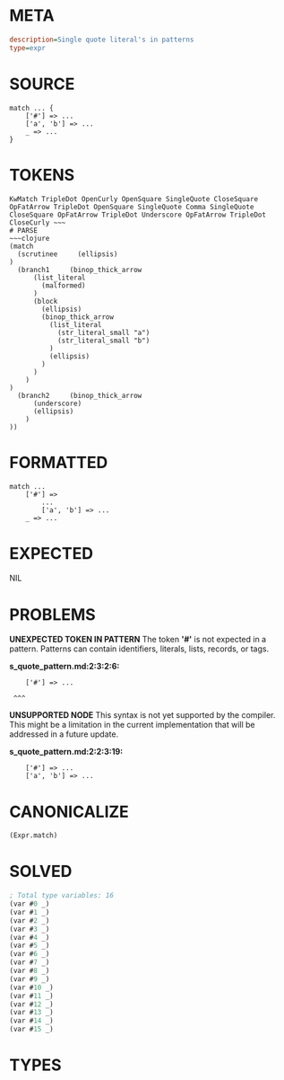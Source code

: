 # META
~~~ini
description=Single quote literal's in patterns
type=expr
~~~
# SOURCE
~~~roc
match ... {
	['#'] => ...
	['a', 'b'] => ...
	_ => ...
}
~~~
# TOKENS
~~~text
KwMatch TripleDot OpenCurly OpenSquare SingleQuote CloseSquare OpFatArrow TripleDot OpenSquare SingleQuote Comma SingleQuote CloseSquare OpFatArrow TripleDot Underscore OpFatArrow TripleDot CloseCurly ~~~
# PARSE
~~~clojure
(match
  (scrutinee     (ellipsis)
)
  (branch1     (binop_thick_arrow
      (list_literal
        (malformed)
      )
      (block
        (ellipsis)
        (binop_thick_arrow
          (list_literal
            (str_literal_small "a")
            (str_literal_small "b")
          )
          (ellipsis)
        )
      )
    )
)
  (branch2     (binop_thick_arrow
      (underscore)
      (ellipsis)
    )
))
~~~
# FORMATTED
~~~roc
match ...
	['#'] => 
		...
		['a', 'b'] => ...
	_ => ...
~~~
# EXPECTED
NIL
# PROBLEMS
**UNEXPECTED TOKEN IN PATTERN**
The token **'#'** is not expected in a pattern.
Patterns can contain identifiers, literals, lists, records, or tags.

**s_quote_pattern.md:2:3:2:6:**
```roc
	['#'] => ...
```
	 ^^^


**UNSUPPORTED NODE**
This syntax is not yet supported by the compiler.
This might be a limitation in the current implementation that will be addressed in a future update.

**s_quote_pattern.md:2:2:3:19:**
```roc
	['#'] => ...
	['a', 'b'] => ...
```


# CANONICALIZE
~~~clojure
(Expr.match)
~~~
# SOLVED
~~~clojure
; Total type variables: 16
(var #0 _)
(var #1 _)
(var #2 _)
(var #3 _)
(var #4 _)
(var #5 _)
(var #6 _)
(var #7 _)
(var #8 _)
(var #9 _)
(var #10 _)
(var #11 _)
(var #12 _)
(var #13 _)
(var #14 _)
(var #15 _)
~~~
# TYPES
~~~roc
~~~
